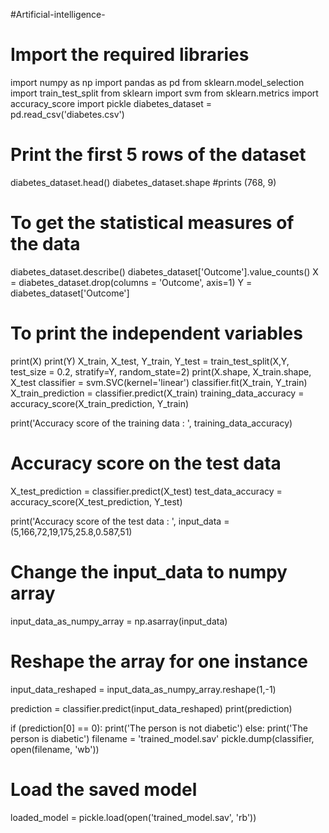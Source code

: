 #Artificial-intelligence-
# Import the required libraries
import numpy as np
import pandas as pd
from sklearn.model_selection import train_test_split
from sklearn import svm
from sklearn.metrics import accuracy_score
import pickle
diabetes_dataset = pd.read_csv('diabetes.csv') 

# Print the first 5 rows of the dataset
diabetes_dataset.head()
diabetes_dataset.shape
#prints (768, 9)

# To get the statistical measures of the data
diabetes_dataset.describe()
diabetes_dataset['Outcome'].value_counts()
X = diabetes_dataset.drop(columns = 'Outcome', axis=1)
Y = diabetes_dataset['Outcome']

# To print the independent variables
print(X)
print(Y)
X_train, X_test, Y_train, Y_test = train_test_split(X,Y, test_size = 0.2, stratify=Y, random_state=2)
print(X.shape, X_train.shape, X_test
classifier = svm.SVC(kernel='linear')
classifier.fit(X_train, Y_train)
X_train_prediction = classifier.predict(X_train)
training_data_accuracy = accuracy_score(X_train_prediction, Y_train)

print('Accuracy score of the training data : ', training_data_accuracy)

# Accuracy score on the test data
X_test_prediction = classifier.predict(X_test)
test_data_accuracy = accuracy_score(X_test_prediction, Y_test)

print('Accuracy score of the test data : ', 
input_data = (5,166,72,19,175,25.8,0.587,51)

# Change the input_data to numpy array
input_data_as_numpy_array = np.asarray(input_data)

# Reshape the array for one instance
input_data_reshaped = input_data_as_numpy_array.reshape(1,-1)

prediction = classifier.predict(input_data_reshaped)
print(prediction)

if (prediction[0] == 0):
  print('The person is not diabetic')
else:
  print('The person is diabetic')
  filename = 'trained_model.sav'
pickle.dump(classifier, open(filename, 'wb'))

# Load the saved model
loaded_model = pickle.load(open('trained_model.sav', 'rb'))
